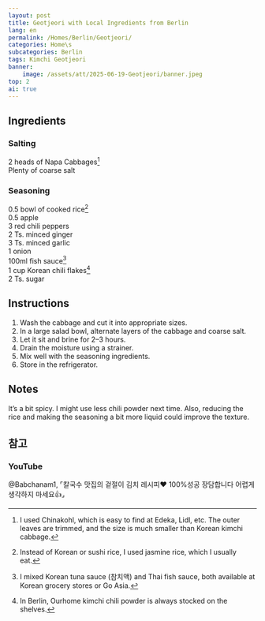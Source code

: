 ```yaml
---
layout: post
title: Geotjeori with Local Ingredients from Berlin
lang: en
permalink: /Homes/Berlin/Geotjeori/
categories: Home\s
subcategories: Berlin
tags: Kimchi Geotjeori
banner:
    image: /assets/att/2025-06-19-Geotjeori/banner.jpeg
top: 2
ai: true
---
```


## Ingredients
### Salting
2 heads of Napa Cabbages[^1]  
Plenty of coarse salt

### Seasoning
0.5 bowl of cooked rice[^2]  
0.5 apple  
3 red chili peppers  
2 Ts. minced ginger  
3 Ts. minced garlic  
1 onion  
100ml fish sauce[^3]  
1 cup Korean chili flakes[^4]  
2 Ts. sugar

## Instructions
1. Wash the cabbage and cut it into appropriate sizes.
2. In a large salad bowl, alternate layers of the cabbage and coarse salt.
3. Let it sit and brine for 2–3 hours.
4. Drain the moisture using a strainer.
5. Mix well with the seasoning ingredients.
6. Store in the refrigerator.

## Notes
It’s a bit spicy. I might use less chili powder next time. Also, reducing the rice and making the seasoning a bit more liquid could improve the texture.

## 참고
### YouTube
@Babchanam1, ⌜칼국수 맛집의 겉절이 김치 레시피❤️ 100%성공 장담합니다 어렵게 생각하지 마세요👍⌟ [<i class="fa fa-person-walking-arrow-right"></i>](https://www.youtube.com/watch?v=3ia7ukM-ooc&t=209s)

[^1]: I used Chinakohl, which is easy to find at Edeka, Lidl, etc. The outer leaves are trimmed, and the size is much smaller than Korean kimchi cabbage.
[^2]: Instead of Korean or sushi rice, I used jasmine rice, which I usually eat.
[^3]: I mixed Korean tuna sauce (참치액) and Thai fish sauce, both available at Korean grocery stores or Go Asia.
[^4]: In Berlin, Ourhome kimchi chili powder is always stocked on the shelves.
